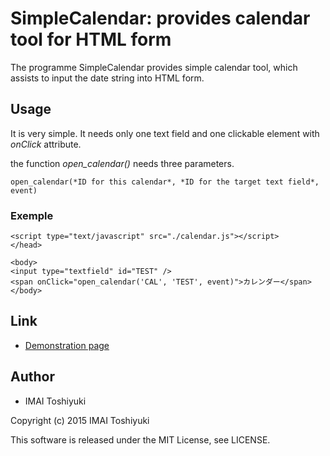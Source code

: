 # SimpleCalendar: provides calendar tool for HTML form

The programme SimpleCalendar provides simple calendar tool, which assists to input the date string into HTML form.

## Usage

It is very simple. It needs only one text field and one clickable element with *onClick* attribute.

the function *open_calendar()* needs three parameters.

`open_calendar(*ID for this calendar*, *ID for the target text field*, event)`

### Exemple

    <script type="text/javascript" src="./calendar.js"></script>
    </head>
    
    <body>
    <input type="textfield" id="TEST" />
    <span onClick="open_calendar('CAL', 'TEST', event)">カレンダー</span>
    </body>

## Link

* [Demonstration page](http://www.kototone.jp/com/about_simplecalendar.html "日付入力をサポートするSimpleCalendar")

## Author

* IMAI Toshiyuki

Copyright (c) 2015 IMAI Toshiyuki

This software is released under the MIT License, see LICENSE.